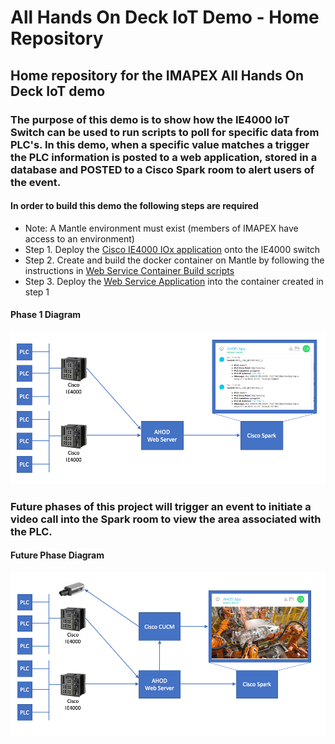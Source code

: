 # All Hands On Deck IoT Demo - Home Repository
## Home repository for the IMAPEX All Hands On Deck IoT demo

### The purpose of this demo is to show how the IE4000 IoT Switch can be used to run scripts to poll for specific data from PLC's. In this demo, when a specific value matches a trigger the PLC information is posted to a web application, stored in a database and POSTED to a Cisco Spark room to alert users of the event.

#### In order to build this demo the following steps are required
* Note: A Mantle environment must exist (members of IMAPEX have access to an environment)
* Step 1. Deploy the [Cisco IE4000 IOx application](https://github.com/imapex/ahod_PLC_IOX) onto the IE4000 switch
* Step 2. Create and build the docker container on Mantle by following the instructions in [Web Service Container Build scripts](https://github.com/imapex/ahod_websvc)
* Step 3. Deploy the [Web Service Application](https://github.com/imapex/ahod_webapp) into the container created in step 1


#### Phase 1 Diagram

![Diagram](images/AHOD_Overview-Phase1.png) 

### Future phases of this project will trigger an event to initiate a video call into the Spark room to view the area associated with the PLC.

#### Future Phase Diagram

![Diagram](images/AHOD_Overview-Phase-2.png) 
